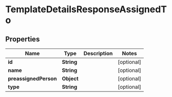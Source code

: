 

# TemplateDetailsResponseAssignedTo


## Properties

Name | Type | Description | Notes
------------ | ------------- | ------------- | -------------
**id** | **String** |  |  [optional]
**name** | **String** |  |  [optional]
**preassignedPerson** | **Object** |  |  [optional]
**type** | **String** |  |  [optional]



